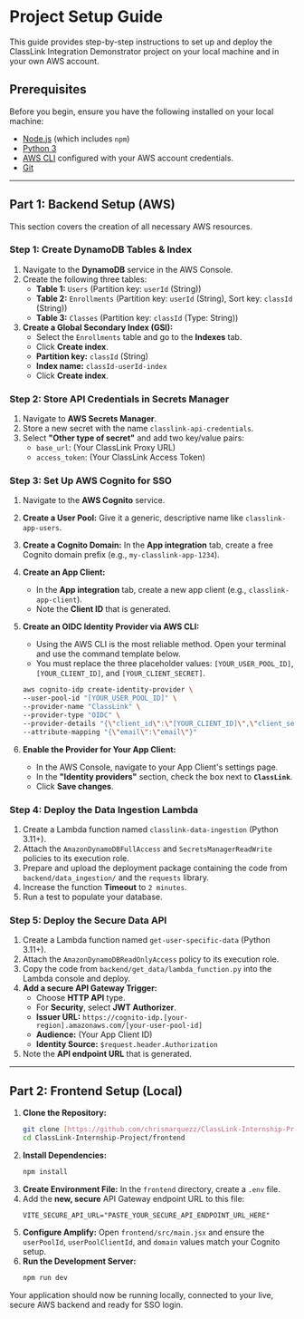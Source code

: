 # Project Setup Guide

This guide provides step-by-step instructions to set up and deploy the ClassLink Integration Demonstrator project on your local machine and in your own AWS account.

## Prerequisites

Before you begin, ensure you have the following installed on your local machine:

-   [Node.js](https://nodejs.org/) (which includes `npm`)
-   [Python 3](https://www.python.org/)
-   [AWS CLI](https://aws.amazon.com/cli/) configured with your AWS account credentials.
-   [Git](https://git-scm.com/)

---

## Part 1: Backend Setup (AWS)

This section covers the creation of all necessary AWS resources.

### Step 1: Create DynamoDB Tables & Index

1.  Navigate to the **DynamoDB** service in the AWS Console.
2.  Create the following three tables:
    -   **Table 1:** `Users` (Partition key: `userId` (String))
    -   **Table 2:** `Enrollments` (Partition key: `userId` (String), Sort key: `classId` (String))
    -   **Table 3:** `Classes` (Partition key: `classId` (Type: String))
3.  **Create a Global Secondary Index (GSI):**
    -   Select the `Enrollments` table and go to the **Indexes** tab.
    -   Click **Create index**.
    -   **Partition key:** `classId` (String)
    -   **Index name:** `classId-userId-index`
    -   Click **Create index**.

### Step 2: Store API Credentials in Secrets Manager

1.  Navigate to **AWS Secrets Manager**.
2.  Store a new secret with the name `classlink-api-credentials`.
3.  Select **"Other type of secret"** and add two key/value pairs:
    -   `base_url`: (Your ClassLink Proxy URL)
    -   `access_token`: (Your ClassLink Access Token)

### Step 3: Set Up AWS Cognito for SSO

1.  Navigate to the **AWS Cognito** service.
2.  **Create a User Pool:** Give it a generic, descriptive name like `classlink-app-users`.
3.  **Create a Cognito Domain:** In the **App integration** tab, create a free Cognito domain prefix (e.g., `my-classlink-app-1234`).
4.  **Create an App Client:**
    -   In the **App integration** tab, create a new app client (e.g., `classlink-app-client`).
    -   Note the **Client ID** that is generated.
5.  **Create an OIDC Identity Provider via AWS CLI:**
    -   Using the AWS CLI is the most reliable method. Open your terminal and use the command template below.
    -   You must replace the three placeholder values: `[YOUR_USER_POOL_ID]`, `[YOUR_CLIENT_ID]`, and `[YOUR_CLIENT_SECRET]`.

    ```bash
    aws cognito-idp create-identity-provider \
    --user-pool-id "[YOUR_USER_POOL_ID]" \
    --provider-name "ClassLink" \
    --provider-type "OIDC" \
    --provider-details "{\"client_id\":\"[YOUR_CLIENT_ID]\",\"client_secret\":\"[YOUR_CLIENT_SECRET]\",\"attributes_request_method\":\"GET\",\"oidc_issuer\":\"[https://launchpad.classlink.com](https://launchpad.classlink.com)\",\"authorize_scopes\":\"openid\"}" \
    --attribute-mapping "{\"email\":\"email\"}"
    ```
6.  **Enable the Provider for Your App Client:**
    -   In the AWS Console, navigate to your App Client's settings page.
    -   In the **"Identity providers"** section, check the box next to **`ClassLink`**.
    -   Click **Save changes**.
    
### Step 4: Deploy the Data Ingestion Lambda

1.  Create a Lambda function named `classlink-data-ingestion` (Python 3.11+).
2.  Attach the `AmazonDynamoDBFullAccess` and `SecretsManagerReadWrite` policies to its execution role.
3.  Prepare and upload the deployment package containing the code from `backend/data_ingestion/` and the `requests` library.
4.  Increase the function **Timeout** to `2 minutes`.
5.  Run a test to populate your database.

### Step 5: Deploy the Secure Data API

1.  Create a Lambda function named `get-user-specific-data` (Python 3.11+).
2.  Attach the `AmazonDynamoDBReadOnlyAccess` policy to its execution role.
3.  Copy the code from `backend/get_data/lambda_function.py` into the Lambda console and deploy.
4.  **Add a secure API Gateway Trigger:**
    -   Choose **HTTP API** type.
    -   For **Security**, select **JWT Authorizer**.
    -   **Issuer URL:** `https://cognito-idp.[your-region].amazonaws.com/[your-user-pool-id]`
    -   **Audience:** (Your App Client ID)
    -   **Identity Source:** `$request.header.Authorization`
5.  Note the **API endpoint URL** that is generated.

---

## Part 2: Frontend Setup (Local)

1.  **Clone the Repository:**
    ```bash
    git clone [https://github.com/chrismarquezz/ClassLink-Internship-Project.git](https://github.com/chrismarquezz/ClassLink-Internship-Project.git)
    cd ClassLink-Internship-Project/frontend
    ```
2.  **Install Dependencies:**
    ```bash
    npm install
    ```
3.  **Create Environment File:** In the `frontend` directory, create a `.env` file.
4.  Add the **new, secure** API Gateway endpoint URL to this file:
    ```
    VITE_SECURE_API_URL="PASTE_YOUR_SECURE_API_ENDPOINT_URL_HERE"
    ```
5.  **Configure Amplify:** Open `frontend/src/main.jsx` and ensure the `userPoolId`, `userPoolClientId`, and `domain` values match your Cognito setup.
6.  **Run the Development Server:**
    ```bash
    npm run dev
    ```

Your application should now be running locally, connected to your live, secure AWS backend and ready for SSO login.
